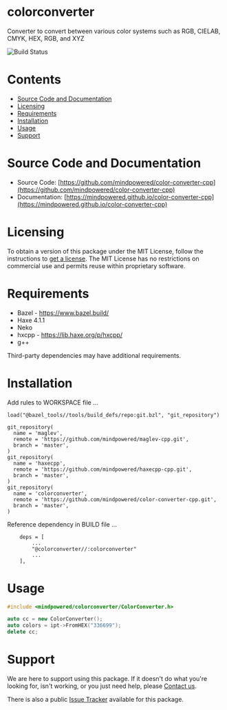 
colorconverter
==============
Converter to convert between various color systems such as RGB, CIELAB, CMYK, HEX, RGB, and XYZ

![Build Status](https://mindpowered.dev/assets/images/github-badges/build-passing.svg)

Contents
========

* [Source Code and Documentation](#source-code-and-documentation)
* [Licensing](#licensing)
* [Requirements](#requirements)
* [Installation](#installation)
* [Usage](#usage)
* [Support](#support)

# Source Code and Documentation
- Source Code: [https://github.com/mindpowered/color-converter-cpp](https://github.com/mindpowered/color-converter-cpp)
- Documentation: [https://mindpowered.github.io/color-converter-cpp](https://mindpowered.github.io/color-converter-cpp)

# Licensing
To obtain a version of this package under the MIT License, follow the instructions to [get a license][purchase]. The MIT License has no restrictions on commercial use and permits reuse within proprietary software.

# Requirements
- Bazel - https://www.bazel.build/
- Haxe 4.1.1
- Neko
- hxcpp - https://lib.haxe.org/p/hxcpp/
- g++


Third-party dependencies may have additional requirements.

# Installation
Add rules to WORKSPACE file ...

```
load("@bazel_tools//tools/build_defs/repo:git.bzl", "git_repository")

git_repository(
  name = 'maglev',
  remote = 'https://github.com/mindpowered/maglev-cpp.git',
  branch = 'master',
)
git_repository(
  name = 'haxecpp',
  remote = 'https://github.com/mindpowered/haxecpp-cpp.git',
  branch = 'master',
)
git_repository(
  name = 'colorconverter',
  remote = 'https://github.com/mindpowered/color-converter-cpp.git',
  branch = 'master',
)
```

Reference dependency in BUILD file ...

```
    deps = [
        ...
        "@colorconverter//:colorconverter"
        ...
    ],
```


# Usage
```cpp
#include <mindpowered/colorconverter/ColorConverter.h>

auto cc = new ColorConverter();
auto colors = ipt->FromHEX("336699");
delete cc;
```


# Support
We are here to support using this package. If it doesn't do what you're looking for, isn't working, or you just need help, please [Contact us][contact].

There is also a public [Issue Tracker][bugs] available for this package.



[bugs]: https://github.com/mindpowered/color-converter-cpp/issues
[contact]: https://mindpowered.dev/support.html?ref=color-converter-cpp/
[docs]: https://mindpowered.github.io/color-converter-cpp/
[licensing]: https://mindpowered.dev/?ref=color-converter-cpp
[purchase]: https://mindpowered.dev/purchase/

